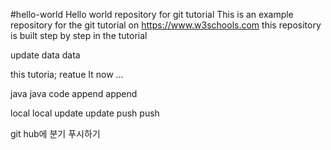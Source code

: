 #hello-world
Hello world repository for git tutorial
This is an example repository for the git tutorial on https://www.w3schools.com
this repository is built step by step in the tutorial

update data data


this tutoria; reatue It now ...

java java code append append

local local update update push push

git hub에 분기 푸시하기
